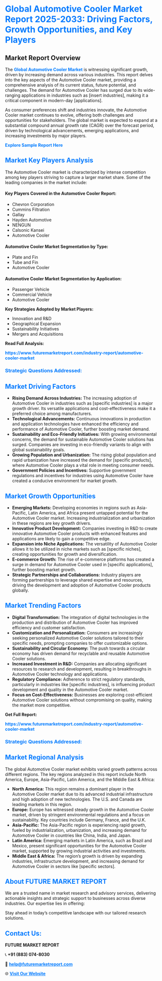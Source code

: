 <h1 style="color: #007BFF;">Global Automotive Cooler Market Report 2025-2033: Driving Factors, Growth Opportunities, and Key Players</h1>

<section id="overview">
<h2>Market Report Overview</h2>
<p>The <a href="https://www.futuremarketreport.com/industry-report/automotive-cooler-market" style="color: #007BFF; text-decoration: none;"><strong>Global Automotive Cooler Market</strong></a> is witnessing significant growth, driven by increasing demand across various industries. This report delves into the key aspects of the Automotive Cooler market, providing a comprehensive analysis of its current status, future potential, and challenges. The demand for Automotive Cooler has surged due to its wide-ranging applications in industries such as [insert industries], making it a critical component in modern-day [applications].</p>
<p>As consumer preferences shift and industries innovate, the Automotive Cooler market continues to evolve, offering both challenges and opportunities for stakeholders. The global market is expected to expand at a substantial compound annual growth rate (CAGR) over the forecast period, driven by technological advancements, emerging applications, and increasing investments by major players.</p>
</section>

<section id="overview">
<p><a href="https://www.futuremarketreport.com/request-sample/reportId=100486" style="color: #007BFF; text-decoration: none;"><strong>Explore Sample Report Here</strong></a></p>
</section>

<section id="key-players">
<h2 style="color: #007BFF;">Market Key Players Analysis</h2>
<p>The Automotive Cooler market is characterized by intense competition among key players striving to capture a larger market share. Some of the leading companies in the market include:</p>
<h4>Key Players Covered in the Automotive Cooler Report:</h4>
<ul><li>Chevron Corporation</li><li>Cummins Filtration</li><li>Gallay</li><li>Hayden Automotive</li><li>NENGUN</li><li>Calsonic Kansei</li><li>Automotive Cooler</li></ul>
<h4>Automotive Cooler Market Segmentation by Type:</h4>
<ul><li>Plate and Fin</li><li>Tube and Fin</li><li>Automotive Cooler</li></ul>

<h4>Automotive Cooler Market Segmentation by Application:</h4>
<ul><li>Passenger Vehicle</li><li>Commercial Vehicle</li><li>Automotive Cooler</li></ul>
<p><strong>Key Strategies Adopted by Market Players:</strong></p>
<ul>
<li>Innovation and R&D</li>
<li>Geographical Expansion</li>
<li>Sustainability Initiatives</li>
<li>Mergers and Acquisitions</li>
</ul>
</section>

<section>
<p><strong>Read Full Analysis: </strong></p><a href="https://www.futuremarketreport.com/industry-report/automotive-cooler-market" style="color: #007BFF; text-decoration: none;"><strong>https://www.futuremarketreport.com/industry-report/automotive-cooler-market</strong></a>
<h3 style="color: #007BFF;">Strategic Questions Addressed:</h3>
</section>

<section id="driving-factors">
<h2 style="color: #007BFF;">Market Driving Factors</h2>
<ul>
<li><strong>Rising Demand Across Industries:</strong> The increasing adoption of Automotive Cooler in industries such as [specific industries] is a major growth driver. Its versatile applications and cost-effectiveness make it a preferred choice among manufacturers.</li>
<li><strong>Technological Advancements:</strong> Continuous innovations in production and application technologies have enhanced the efficiency and performance of Automotive Cooler, further boosting market demand.</li>
<li><strong>Sustainability and Eco-Friendly Initiatives:</strong> With growing environmental concerns, the demand for sustainable Automotive Cooler solutions has surged. Companies are investing in eco-friendly variants to align with global sustainability goals.</li>
<li><strong>Growing Population and Urbanization:</strong> The rising global population and rapid urbanization have increased the demand for [specific products], where Automotive Cooler plays a vital role in meeting consumer needs.</li>
<li><strong>Government Policies and Incentives:</strong> Supportive government regulations and incentives for industries using Automotive Cooler have created a conducive environment for market growth.</li>
</ul>
</section>

<section id="growth-opportunities">
<h2 style="color: #007BFF;">Market Growth Opportunities</h2>
<ul>
<li><strong>Emerging Markets:</strong> Developing economies in regions such as Asia-Pacific, Latin America, and Africa present untapped potential for the Automotive Cooler market. Increasing industrialization and urbanization in these regions are key growth drivers.</li>
<li><strong>Innovative Product Development:</strong> Companies investing in R&D to create innovative Automotive Cooler products with enhanced features and applications are likely to gain a competitive edge.</li>
<li><strong>Expansion into Niche Applications:</strong> The versatility of Automotive Cooler allows it to be utilized in niche markets such as [specific niches], creating opportunities for growth and diversification.</li>
<li><strong>E-commerce Growth:</strong> The rise of e-commerce platforms has created a surge in demand for Automotive Cooler used in [specific applications], further boosting market growth.</li>
<li><strong>Strategic Partnerships and Collaborations:</strong> Industry players are forming partnerships to leverage shared expertise and resources, driving the development and adoption of Automotive Cooler products globally.</li>
</ul>
</section>

<section id="trending-factors">
<h2 style="color: #007BFF;">Market Trending Factors</h2>
<ul>
<li><strong>Digital Transformation:</strong> The integration of digital technologies in the production and distribution of Automotive Cooler has improved efficiency and customer satisfaction.</li>
<li><strong>Customization and Personalization:</strong> Consumers are increasingly seeking personalized Automotive Cooler solutions tailored to their specific needs, prompting companies to offer customizable options.</li>
<li><strong>Sustainability and Circular Economy:</strong> The push towards a circular economy has driven demand for recyclable and reusable Automotive Cooler solutions.</li>
<li><strong>Increased Investment in R&D:</strong> Companies are allocating significant resources to research and development, resulting in breakthroughs in Automotive Cooler technology and applications.</li>
<li><strong>Regulatory Compliance:</strong> Adherence to strict regulatory standards, particularly in industries like [specific industries], is influencing product development and quality in the Automotive Cooler market.</li>
<li><strong>Focus on Cost-Effectiveness:</strong> Businesses are exploring cost-efficient Automotive Cooler solutions without compromising on quality, making the market more competitive.</li>
</ul>
</section>

<section>
<p><strong>Get Full Report: </strong></p><a href="https://www.futuremarketreport.com/industry-report/automotive-cooler-market" style="color: #007BFF; text-decoration: none;"><strong>https://www.futuremarketreport.com/industry-report/automotive-cooler-market</strong></a>
<h3 style="color: #007BFF;">Strategic Questions Addressed:</h3>
</section>


<section id="regional-analysis">
<h2 style="color: #007BFF;">Market Regional Analysis</h2>
<p>The global Automotive Cooler market exhibits varied growth patterns across different regions. The key regions analyzed in this report include North America, Europe, Asia-Pacific, Latin America, and the Middle East & Africa:</p>
<ul>
<li><strong>North America:</strong> This region remains a dominant player in the Automotive Cooler market due to its advanced industrial infrastructure and high adoption of new technologies. The U.S. and Canada are leading markets in this region.</li>
<li><strong>Europe:</strong> Europe has witnessed steady growth in the Automotive Cooler market, driven by stringent environmental regulations and a focus on sustainability. Key countries include Germany, France, and the U.K.</li>
<li><strong>Asia-Pacific:</strong> The Asia-Pacific region is experiencing rapid growth, fueled by industrialization, urbanization, and increasing demand for Automotive Cooler in countries like China, India, and Japan.</li>
<li><strong>Latin America:</strong> Emerging markets in Latin America, such as Brazil and Mexico, present significant opportunities for the Automotive Cooler market, supported by growing industrial activities and investments.</li>
<li><strong>Middle East & Africa:</strong> The region’s growth is driven by expanding industries, infrastructure development, and increasing demand for Automotive Cooler in sectors like [specific sectors].</li>
</ul>
</section>

<footer>
<h2 style="color: #007BFF;">About FUTURE MARKET REPORT</h2>
<p>We are a trusted name in market research and advisory services, delivering actionable insights and strategic support to businesses across diverse industries. Our expertise lies in offering:</p>

<p>Stay ahead in today’s competitive landscape with our tailored research solutions.</p>

<h2 style="color: #007BFF;">Contact Us:</h2>
<p><strong>FUTURE MARKET REPORT</strong></p>
<p>📞 <strong>+91 (883) 074-8030</strong></p>
<p>📧 <strong><a href="mailto:help@futuremarketreport.com" style="color: #007BFF;">help@futuremarketreport.com</a></strong></p>
<p>🌐 <strong><a href="https://www.futuremarketreport.com/" style="color: #007BFF;">Visit Our Website</a></strong></p>
</footer>